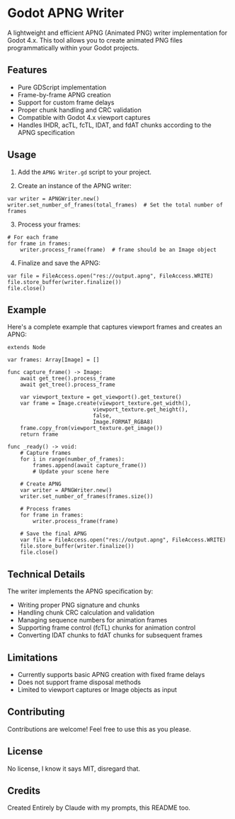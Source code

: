 # Godot APNG Writer

A lightweight and efficient APNG (Animated PNG) writer implementation for Godot 4.x. This tool allows you to create animated PNG files programmatically within your Godot projects.

## Features

- Pure GDScript implementation
- Frame-by-frame APNG creation
- Support for custom frame delays
- Proper chunk handling and CRC validation
- Compatible with Godot 4.x viewport captures
- Handles IHDR, acTL, fcTL, IDAT, and fdAT chunks according to the APNG specification

## Usage

1. Add the `APNG Writer.gd` script to your project.

2. Create an instance of the APNG writer:
```gdscript
var writer = APNGWriter.new()
writer.set_number_of_frames(total_frames)  # Set the total number of frames
```

3. Process your frames:
```gdscript
# For each frame
for frame in frames:
    writer.process_frame(frame)  # frame should be an Image object
```

4. Finalize and save the APNG:
```gdscript
var file = FileAccess.open("res://output.apng", FileAccess.WRITE)
file.store_buffer(writer.finalize())
file.close()
```

## Example

Here's a complete example that captures viewport frames and creates an APNG:

```gdscript
extends Node

var frames: Array[Image] = []

func capture_frame() -> Image:
    await get_tree().process_frame
    await get_tree().process_frame
    
    var viewport_texture = get_viewport().get_texture()
    var frame = Image.create(viewport_texture.get_width(), 
                           viewport_texture.get_height(), 
                           false, 
                           Image.FORMAT_RGBA8)
    frame.copy_from(viewport_texture.get_image())
    return frame

func _ready() -> void:
    # Capture frames
    for i in range(number_of_frames):
        frames.append(await capture_frame())
        # Update your scene here
    
    # Create APNG
    var writer = APNGWriter.new()
    writer.set_number_of_frames(frames.size())
    
    # Process frames
    for frame in frames:
        writer.process_frame(frame)
    
    # Save the final APNG
    var file = FileAccess.open("res://output.apng", FileAccess.WRITE)
    file.store_buffer(writer.finalize())
    file.close()
```

## Technical Details

The writer implements the APNG specification by:
- Writing proper PNG signature and chunks
- Handling chunk CRC calculation and validation
- Managing sequence numbers for animation frames
- Supporting frame control (fcTL) chunks for animation control
- Converting IDAT chunks to fdAT chunks for subsequent frames

## Limitations

- Currently supports basic APNG creation with fixed frame delays
- Does not support frame disposal methods
- Limited to viewport captures or Image objects as input

## Contributing

Contributions are welcome! Feel free to use this as you please.

## License

No license, I know it says MIT, disregard that.

## Credits

Created Entirely by Claude with my prompts, this README too.
